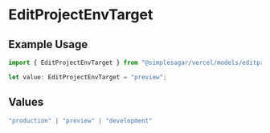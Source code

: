 # EditProjectEnvTarget

## Example Usage

```typescript
import { EditProjectEnvTarget } from "@simplesagar/vercel/models/editprojectenvop.js";

let value: EditProjectEnvTarget = "preview";
```

## Values

```typescript
"production" | "preview" | "development"
```